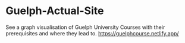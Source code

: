 # Guelph-Actual-Site
See a graph visualisation of Guelph University Courses with their prerequisites and where they lead to.
https://guelphcourse.netlify.app/
